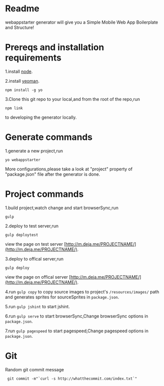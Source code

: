 Readme
=================
webappstarter generator will give you a Simple Mobile Web App Boilerplate and Structure!

Prereqs and installation requirements
=====================================
1.install [node](https://nodejs.org/).

2.install [yeoman](http://yeoman.io/).
```shell
npm install -g yo
```
3.Clone this git repo to your local,and from the root of the repo,run
```shell
npm link
```
to developing the generator locally.

Generate commands
==================
1.generate a new project,run

```shell
yo webappstarter
```
More configurations,please take a look at "project" property of "package.json" file after the generator is done.

Project commands
=================

1.build project,watch change and start browserSync,run

```shell
gulp
```
2.deploy to test server,run

```shell
gulp deploytest
```
view the page on test server [http://m.deja.me/PROJECTNAME/](http://m.deja.me/PROJECTNAME/).

3.deploy to offical server,run

```shell
gulp deploy
```
view the page on offical server [http://m.deja.me/PROJECTNAME/](http://m.deja.me/PROJECTNAME/).

4.run `gulp copy` to copy source images to project's `/resources/images/` path and generates sprites for sourceSprites in `package.json`.

5.run `gulp jshint` to start jshint.

6.run `gulp serve` to start browserSync,Change browserSync options in `package.json`.

7.run `gulp pagespeed` to start pagespeed,Change pagespeed options in `package.json`.

Git
==========
Random git commit message

```shell
 git commit -m"`curl -s http://whatthecommit.com/index.txt`"

 ```
